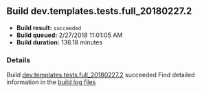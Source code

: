 ## Build dev.templates.tests.full_20180227.2
- **Build result:** `succeeded`
- **Build queued:** 2/27/2018 11:01:05 AM
- **Build duration:** 136.18 minutes
### Details
Build [dev.templates.tests.full_20180227.2](https://winappstudio.visualstudio.com/web/build.aspx?pcguid=a4ef43be-68ce-4195-a619-079b4d9834c2&builduri=vstfs%3a%2f%2f%2fBuild%2fBuild%2f25143) succeeded
Find detailed information in the [build log files](https://uwpctdiags.blob.core.windows.net/buildlogs/dev.templates.tests.full_20180227.2_logs.zip)
